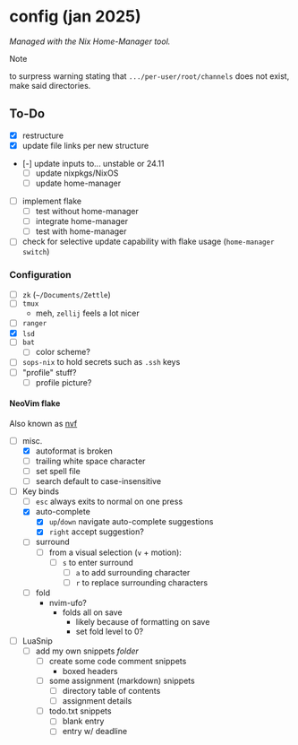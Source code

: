 # config (jan 2025)

_Managed with the Nix Home-Manager tool._

> [!NOTE]
> to surpress warning stating that `.../per-user/root/channels` does not exist,
> make said directories.

## To-Do

- [x] restructure
- [x] update file links per new structure
- [-] update inputs to... unstable or 24.11
  - [ ] update nixpkgs/NixOS
  - [ ] update home-manager
- [ ] implement flake
  - [ ] test without home-manager
  - [ ] integrate home-manager
  - [ ] test with home-manager
- [ ] check for selective update capability with flake usage
      (`home-manager switch`)

### Configuration

- [ ] `zk` (`~/Documents/Zettle`)
- [ ] `tmux`
  - meh, `zellij` feels a lot nicer
- [ ] `ranger`
- [x] `lsd`
- [ ] `bat`
  - [ ] color scheme?
- [ ] `sops-nix` to hold secrets such as `.ssh` keys
- [ ] "profile" stuff?
  - [ ] profile picture?

#### NeoVim flake

Also known as [nvf](https://github.com/NotAShelf/nvf)

- [ ] misc.
  - [x] autoformat is broken
  - [ ] trailing white space character
  - [ ] set spell file
  - [ ] search default to case-insensitive
- [ ] Key binds
  - [ ] `esc` always exits to normal on one press
  - [x] auto-complete
    - [x] `up`/`down` navigate auto-complete suggestions
    - [x] `right` accept suggestion?
  - [ ] surround
    - [ ] from a visual selection (`v` + motion):
      - [ ] `s` to enter surround
        - [ ] `a` to add surrounding character
        - [ ] `r` to replace surrounding characters
  - [ ] fold
    - nvim-ufo?
      - folds all on save
        - likely because of formatting on save
        - set fold level to 0?
- [ ] LuaSnip
  - [ ] add my own snippets _folder_
    - [ ] create some code comment snippets
      - boxed headers
    - [ ] some assignment (markdown) snippets
      - [ ] directory table of contents
      - [ ] assignment details
    - [ ] todo.txt snippets
      - [ ] blank entry
      - [ ] entry w/ deadline
